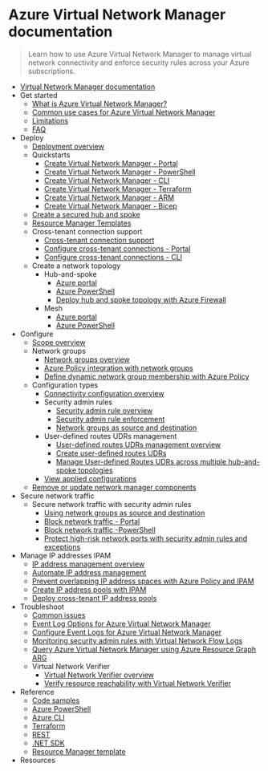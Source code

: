 # Azure Virtual Network Manager documentation
> Learn how to use Azure Virtual Network Manager to manage virtual network connectivity and enforce security rules across your Azure subscriptions.
  - [Virtual Network Manager documentation](https://learn.microsoft.com/en-us/azure/virtual-network-manager/)
  - Get started
    - [What is Azure Virtual Network Manager?](https://learn.microsoft.com/en-us/azure/virtual-network-manager/overview)
    - [Common use cases for Azure Virtual Network Manager](https://learn.microsoft.com/en-us/azure/virtual-network-manager/concept-use-cases)
    - [Limitations](https://learn.microsoft.com/en-us/azure/virtual-network-manager/concept-limitations)
    - [FAQ](https://learn.microsoft.com/en-us/azure/virtual-network-manager/faq)
  - Deploy
    - [Deployment overview](https://learn.microsoft.com/en-us/azure/virtual-network-manager/concept-deployments)
    - Quickstarts
      - [Create Virtual Network Manager - Portal](https://learn.microsoft.com/en-us/azure/virtual-network-manager/create-virtual-network-manager-portal)
      - [Create Virtual Network Manager - PowerShell](https://learn.microsoft.com/en-us/azure/virtual-network-manager/create-virtual-network-manager-powershell)
      - [Create Virtual Network Manager - CLI](https://learn.microsoft.com/en-us/azure/virtual-network-manager/create-virtual-network-manager-cli)
      - [Create Virtual Network Manager - Terraform](https://learn.microsoft.com/en-us/azure/virtual-network-manager/create-virtual-network-manager-terraform)
      - [Create Virtual Network Manager - ARM](https://learn.microsoft.com/en-us/azure/virtual-network-manager/create-virtual-network-manager-template)
      - [Create Virtual Network Manager - Bicep](https://learn.microsoft.com/en-us/azure/virtual-network-manager/create-virtual-network-manager-bicep)
    - [Create a secured hub and spoke](https://learn.microsoft.com/en-us/azure/virtual-network-manager/tutorial-create-secured-hub-and-spoke)
    - [Resource Manager Templates](https://learn.microsoft.com/en-us/azure/virtual-network-manager/resource-manager-template-samples)
    - Cross-tenant connection support
      - [Cross-tenant connection support](https://learn.microsoft.com/en-us/azure/virtual-network-manager/concept-cross-tenant)
      - [Configure cross-tenant connections - Portal](https://learn.microsoft.com/en-us/azure/virtual-network-manager/how-to-configure-cross-tenant-portal)
      - [Configure cross-tenant connections - CLI](https://learn.microsoft.com/en-us/azure/virtual-network-manager/how-to-configure-cross-tenant-cli)
    - Create a network topology
      - Hub-and-spoke
        - [Azure portal](https://learn.microsoft.com/en-us/azure/virtual-network-manager/how-to-create-hub-and-spoke)
        - [Azure PowerShell](https://learn.microsoft.com/en-us/azure/virtual-network-manager/how-to-create-hub-and-spoke-powershell)
        - [Deploy hub and spoke topology with Azure Firewall](https://learn.microsoft.com/en-us/azure/virtual-network-manager/how-to-deploy-hub-spoke-topology-with-azure-firewall)
      - Mesh
        - [Azure portal](https://learn.microsoft.com/en-us/azure/virtual-network-manager/how-to-create-mesh-network)
        - [Azure PowerShell](https://learn.microsoft.com/en-us/azure/virtual-network-manager/how-to-create-mesh-network-powershell)
  - Configure
    - [Scope overview](https://learn.microsoft.com/en-us/azure/virtual-network-manager/concept-network-manager-scope)
    - Network groups
      - [Network groups overview](https://learn.microsoft.com/en-us/azure/virtual-network-manager/concept-network-groups)
      - [Azure Policy integration with network groups](https://learn.microsoft.com/en-us/azure/virtual-network-manager/concept-azure-policy-integration)
      - [Define dynamic network group membership with Azure Policy](https://learn.microsoft.com/en-us/azure/virtual-network-manager/how-to-define-network-group-membership-azure-policy)
    - Configuration types
      - [Connectivity configuration overview](https://learn.microsoft.com/en-us/azure/virtual-network-manager/concept-connectivity-configuration)
      - Security admin rules
        - [Security admin rule overview](https://learn.microsoft.com/en-us/azure/virtual-network-manager/concept-security-admins)
        - [Security admin rule enforcement](https://learn.microsoft.com/en-us/azure/virtual-network-manager/concept-enforcement)
        - [Network groups as source and destination](https://learn.microsoft.com/en-us/azure/virtual-network-manager/concept-security-admin-rules-network-group)
      - User-defined routes UDRs management
        - [User-defined routes UDRs management overview](https://learn.microsoft.com/en-us/azure/virtual-network-manager/concept-user-defined-route)
        - [Create user-defined routes UDRs](https://learn.microsoft.com/en-us/azure/virtual-network-manager/how-to-create-user-defined-route)
        - [Manage User-defined Routes UDRs across multiple hub-and-spoke topologies](https://learn.microsoft.com/en-us/azure/virtual-network-manager/how-to-manage-user-defined-routes-multiple-hub-spoke-topologies)
      - [View applied configurations](https://learn.microsoft.com/en-us/azure/virtual-network-manager/how-to-view-applied-configurations)
    - [Remove or update network manager components](https://learn.microsoft.com/en-us/azure/virtual-network-manager/concept-remove-components-checklist)
  - Secure network traffic
    - Secure network traffic with security admin rules
      - [Using network groups as source and destination](https://learn.microsoft.com/en-us/azure/virtual-network-manager/how-to-create-security-admin-rule-network-group)
      - [Block network traffic - Portal](https://learn.microsoft.com/en-us/azure/virtual-network-manager/how-to-block-network-traffic-portal)
      - [Block network traffic -PowerShell](https://learn.microsoft.com/en-us/azure/virtual-network-manager/how-to-block-network-traffic-powershell)
      - [Protect high-risk network ports with security admin rules and exceptions](https://learn.microsoft.com/en-us/azure/virtual-network-manager/how-to-block-high-risk-ports)
  - Manage IP addresses IPAM
    - [IP address management overview](https://learn.microsoft.com/en-us/azure/virtual-network-manager/concept-ip-address-management)
    - [Automate IP address management](https://learn.microsoft.com/en-us/azure/virtual-network-manager/automate-ip-address-management-ipam-sample)
    - [Prevent overlapping IP address spaces with Azure Policy and IPAM](https://learn.microsoft.com/en-us/azure/virtual-network-manager/Prevent-overlapping-ip-address-space-policy-ipam)
    - [Create IP address pools with IPAM](https://learn.microsoft.com/en-us/azure/virtual-network-manager/how-to-manage-ip-addresses-network-manager)
    - [Deploy cross-tenant IP address pools](https://learn.microsoft.com/en-us/azure/virtual-network-manager/deploy-cross-tenant-ip-address-management)
  - Troubleshoot
    - [Common issues](https://learn.microsoft.com/en-us/azure/virtual-network-manager/common-issues)
    - [Event Log Options for Azure Virtual Network Manager](https://learn.microsoft.com/en-us/azure/virtual-network-manager/concept-event-logs)
    - [Configure Event Logs for Azure Virtual Network Manager](https://learn.microsoft.com/en-us/azure/virtual-network-manager/how-to-configure-event-logs)
    - [Monitoring security admin rules with Virtual Network Flow Logs](https://learn.microsoft.com/en-us/azure/virtual-network-manager/concept-virtual-network-flow-logs)
    - [Query Azure Virtual Network Manager using Azure Resource Graph ARG](https://learn.microsoft.com/en-us/azure/virtual-network-manager/query-azure-resource-graph)
    - Virtual Network Verifier
      - [Virtual Network Verifier overview](https://learn.microsoft.com/en-us/azure/virtual-network-manager/concept-virtual-network-verifier)
      - [Verify resource reachability with Virtual Network Verifier](https://learn.microsoft.com/en-us/azure/virtual-network-manager/how-to-verify-reachability-with-virtual-network-verifier)
  - Reference
    - [Code samples](https://azure.microsoft.com/resources/samples/?service=virtual-network-manager)
    - [Azure PowerShell](https://learn.microsoft.com/powershell/module/az.network)
    - [Azure CLI](https://learn.microsoft.com/cli/azure/network/manager)
    - [Terraform](https://registry.terraform.io/providers/hashicorp/azurerm/latest/docs/resources/network_manager)
    - [REST](https://learn.microsoft.com/rest/api/networkmanager/)
    - [.NET SDK](https://learn.microsoft.com/dotnet/api/microsoft.azure.management.network)
    - [Resource Manager template](https://learn.microsoft.com/azure/templates/microsoft.network/networkmanagers)
  - Resources
